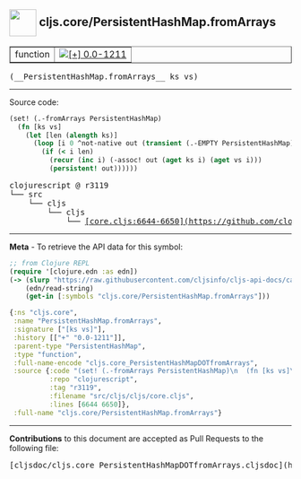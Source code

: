 ## <img width="48px" valign="middle" src="http://i.imgur.com/Hi20huC.png"> cljs.core/PersistentHashMap.fromArrays

 <table border="1">
<tr>

<td>function</td>
<td><a href="https://github.com/cljsinfo/cljs-api-docs/tree/0.0-1211"><img valign="middle" alt="[+] 0.0-1211" src="https://img.shields.io/badge/+-0.0--1211-lightgrey.svg"></a> </td>
</tr>
</table>

 <samp>
(__PersistentHashMap.fromArrays__ ks vs)<br>
</samp>

---





Source code:

```clj
(set! (.-fromArrays PersistentHashMap)
  (fn [ks vs]
    (let [len (alength ks)]
      (loop [i 0 ^not-native out (transient (.-EMPTY PersistentHashMap))]
        (if (< i len)
          (recur (inc i) (-assoc! out (aget ks i) (aget vs i)))
          (persistent! out))))))
```

 <pre>
clojurescript @ r3119
└── src
    └── cljs
        └── cljs
            └── <ins>[core.cljs:6644-6650](https://github.com/clojure/clojurescript/blob/r3119/src/cljs/cljs/core.cljs#L6644-L6650)</ins>
</pre>


---

__Meta__ - To retrieve the API data for this symbol:

```clj
;; from Clojure REPL
(require '[clojure.edn :as edn])
(-> (slurp "https://raw.githubusercontent.com/cljsinfo/cljs-api-docs/catalog/cljs-api.edn")
    (edn/read-string)
    (get-in [:symbols "cljs.core/PersistentHashMap.fromArrays"]))
```

```clj
{:ns "cljs.core",
 :name "PersistentHashMap.fromArrays",
 :signature ["[ks vs]"],
 :history [["+" "0.0-1211"]],
 :parent-type "PersistentHashMap",
 :type "function",
 :full-name-encode "cljs.core_PersistentHashMapDOTfromArrays",
 :source {:code "(set! (.-fromArrays PersistentHashMap)\n  (fn [ks vs]\n    (let [len (alength ks)]\n      (loop [i 0 ^not-native out (transient (.-EMPTY PersistentHashMap))]\n        (if (< i len)\n          (recur (inc i) (-assoc! out (aget ks i) (aget vs i)))\n          (persistent! out))))))",
          :repo "clojurescript",
          :tag "r3119",
          :filename "src/cljs/cljs/core.cljs",
          :lines [6644 6650]},
 :full-name "cljs.core/PersistentHashMap.fromArrays"}

```

---

__Contributions__ to this document are accepted as Pull Requests to the following file:

 <pre>
[cljsdoc/cljs.core_PersistentHashMapDOTfromArrays.cljsdoc](https://github.com/cljsinfo/cljs-api-docs/blob/master/cljsdoc/cljs.core_PersistentHashMapDOTfromArrays.cljsdoc)
</pre>

